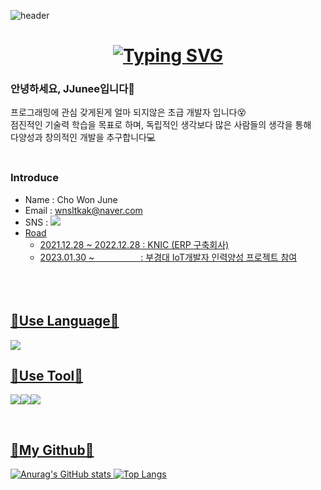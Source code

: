 ![header](https://capsule-render.vercel.app/api?type=waving&color=0:242424FF,100:B3B3B3FF&height=150&section=header&text="!"&fontColor=FFFFFFFF&fontSize=55&animation=fadeIn&fontAlignY=30)
<div align="center">

# [![Typing SVG](https://readme-typing-svg.demolab.com?font=Fredoka+One&size=25&duration=4000&pause=1000&color=B3B3B3FF&width=330&lines=Welcome%2C+JJunee+World👋;This+world+is+so+random🌏)](https://git.io/typing-svg)
</div>

<!--
Today/Total 방문자수 표시
[![Hits](https://hits.seeyoufarm.com/api/count/incr/badge.svg?url=https%3A%2F%2Fgithub.com%2Fgjbae1212%2Fhit-counter)](https://hits.seeyoufarm.com)
--> 
### 안녕하세요, JJunee입니다👋

프로그래밍에 관심 갖게된게 얼마 되지않은 초급 개발자 입니다😵  
점진적인 기술력 학습을 목표로 하며, 독립적인 생각보다 많은 사람들의 생각을 통해  
다양성과 창의적인 개발을 추구합니다💻  
<br/>

### Introduce
- Name : Cho Won June
- Email : wnsltkak@naver.com
- SNS : <a href="https://www.instagram.com/jjunee__/" target="_blank"><img src="https://img.shields.io/badge/JJunee__-E4405F?style=flat&logo=Instagram&logoColor=white">
- Road
  - 2021.12.28 ~ 2022.12.28 : KNIC (ERP 구축회사)
  - 2023.01.30 ~ 　　　　　: 부경대 IoT개발자 인력양성 프로젝트 참여  
<br/><br/><br/>
## 📖Use Language📖
<img src="https://img.shields.io/badge/Python-3776AB?style=flat&logo=Python&logoColor=white">
<br/>
  
## 🔨Use Tool🔨
<img src="https://img.shields.io/badge/github-181717?style=flat&logo=github&logoColor=white"><img src="https://img.shields.io/badge/MySQL-4479A1?style=flat&logo=MySQL&logoColor=white"><img src="https://img.shields.io/badge/MSSQL-CC2927?style=flat&logo=Microsoft SQL Server&logoColor=white">
<!--
<img src="https://img.shields.io/badge/Eclipse-2C2255?style=flat&logo=Eclipse%20IDE&logoColor=white">
<img src="https://img.shields.io/badge/aws-232F3E?style=flat&logo=aws&logoColor=white">
--> 
<br/>
 
## 🌱My Github🌱
![Anurag's GitHub stats](https://github-readme-stats.vercel.app/api?username=JJunee96&theme=graywhite&show_icons=true&hide=contribs,prs) [![Top Langs](https://github-readme-stats.vercel.app/api/top-langs/?username=JJunee96&theme=graywhite&hide_progress=true)](https://github.com/JJunee96/github-readme-stats) 
